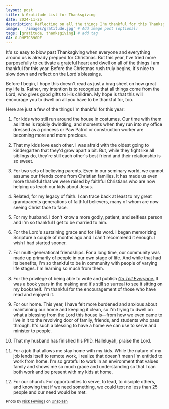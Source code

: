 ```yaml
---
layout: post
title: A Gratitude List for Thanksgiving
date: 2024-11-26
description: Reflecting on all the things I'm thankful for this Thanksgiving. # Add post description (optional)
image:  '/images/gratitude.jpg' # Add image post (optional)
tags: [gratitude, thanksgiving] # add tag
GA: G-DHPTC39GDF
---
```

It's so easy to blow past Thanksgiving when everyone and everything around us is already prepped for Christmas. But this year, I've tried more purposefully to cultivate a grateful heart and dwell on all of the things I am thankful for this year. Before the Christmas rush truly begins, it's nice to slow down and reflect on the Lord's blessings. 

Before I begin, I hope this doesn't read as just a brag sheet on how great my life is. Rather, my intention is to recognize that all things come from the Lord, who gives good gifts to His children. My hope is that this will encourage you to dwell on all you have to be thankful for, too.

Here are just a few of the things I'm thankful for this year:

1. For kids who still run around the house in costumes. Our time with them as littles is rapidly dwindling, and moments when they run into my office dressed as a princess or Paw Patrol or construction worker are becoming more and more precious.

2. That my kids love each other. I was afraid with the oldest going to kindergarten that they'd grow apart a bit. But, while they fight like all siblings do, they're still each other's best friend and their relationship is so sweet.

3. For two sets of believing parents. Even in our seminary world, we cannot assume our friends come from Christian families. It has made us even more thankful that we were raised by faithful Christians who are now helping us teach our kids about Jesus.

4. Related, for my legacy of faith. I can trace back at least to my great grandparents generations of faithful believers, many of whom are now seeing Christ face to face. 

5. For my husband. I don't know a more godly, patient, and selfless person and I'm so thankful I get to be married to him.  

6. For the Lord's sustaining grace and for His word. I began memorizing Scripture a couple of months ago and I can't recommend it enough. I wish I had started sooner.

7. For multi-generational friendships. For a long time, our community was made up primarily of people in our own stage of life. And while that had its benefits, I'm so thankful to be in community with people of varying life stages. I'm learning so much from them.

8. For the privilege of being able to write and publish [*Go Tell Everyone.*](https://amzn.to/4fJ0dCj) It was a book years in the making and it's still so surreal to see it sitting on my bookshelf. I'm thankful for the encouragement of those who have read and enjoyed it.

9. For our home. This year, I have felt more burdened and anxious about maintaining our home and keeping it clean, so I'm trying to dwell on what a blessing from the Lord this house is—from how we even came to live in it to the revolving door of family, friends, and students who pass through. It's such a blessing to have a home we can use to serve and minister to people.

10. That my husband has finished his PhD. Halleluyah, praise the Lord.

11. For a job that allows me stay home with my kids. While the nature of my job lends itself to remote work, I realize that doesn't mean I'm entitled to work from home. I'm so grateful to work in an environment that values family and shows me so much grace and understanding so that I can both work and be present with my kids at home. 

12. For our church. For opportunities to serve, to lead, to disciple others, and knowing that if we need something, we could text no less than 25 people and our need would be met. 

<sub>Photo by <a href="https://unsplash.com/@jannerboy62?utm_content=creditCopyText&utm_medium=referral&utm_source=unsplash">Nick Fewings</a> on <a href="https://unsplash.com/photos/a-white-and-yellow-object-with-writing-on-it-3Zji01G_ptM?utm_content=creditCopyText&utm_medium=referral&utm_source=unsplash">Unsplash</a></sub>
      